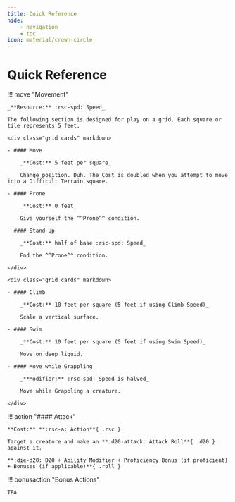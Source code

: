 ```yaml
---
title: Quick Reference
hide:
    - navigation
    - toc
icon: material/crown-circle
---
```


# Quick Reference

!!! move "Movement"

    _**Resource:** :rsc-spd: Speed_

    The following section is designed for play on a grid. Each square or tile represents 5 feet.

    <div class="grid cards" markdown>

    - #### Move 

        _**Cost:** 5 feet per square_

        Change position. Duh. The Cost is doubled when you attempt to move into a Difficult Terrain square.
    
    - #### Prone 
    
        _**Cost:** 0 feet_
    
        Give yourself the ^^Prone^^ condition.

    - #### Stand Up
    
        _**Cost:** half of base :rsc-spd: Speed_
        
        End the ^^Prone^^ condition.
    
    </div>

    <div class="grid cards" markdown>

    - #### Climb
    
        _**Cost:** 10 feet per square (5 feet if using Climb Speed)_

        Scale a vertical surface. 

    - #### Swim 
        
        _**Cost:** 10 feet per square (5 feet if using Swim Speed)_

        Move on deep liquid. 

    - #### Move while Grappling
        
        _**Modifier:** :rsc-spd: Speed is halved_

        Move while Grappling a creature. 

    </div>

!!! action "#### Attack"

    **Cost:** **:rsc-a: Action**{ .rsc }

    Target a creature and make an **:d20-attack: Attack Roll**{ .d20 } against it.

    **:die-d20: D20 + Ability Modifier + Proficiency Bonus (if proficient) + Bonuses (if applicable)**{ .roll }


!!! bonusaction "Bonus Actions"

    TBA

</div>
